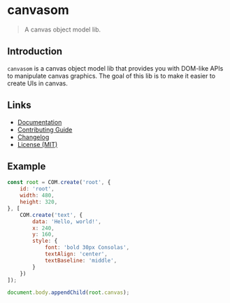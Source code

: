 # canvasom

> A canvas object model lib.

## Introduction

`canvasom` is a canvas object model lib that provides you with DOM-like APIs to manipulate canvas graphics. The goal of this lib is to make it easier to create UIs in canvas.

## Links

- [Documentation](https://github.com/huang2002/canvasom/wiki)
- [Contributing Guide](./CONTRIBUTING.md)
- [Changelog](./CHANGELOG.md)
- [License (MIT)](./LICENSE)

## Example

```js
const root = COM.create('root', {
    id: 'root',
    width: 480,
    height: 320,
}, [
    COM.create('text', {
        data: 'Hello, world!',
        x: 240,
        y: 160,
        style: {
            font: 'bold 30px Consolas',
            textAlign: 'center',
            textBaseline: 'middle',
        }
    })
]);

document.body.appendChild(root.canvas);
```
